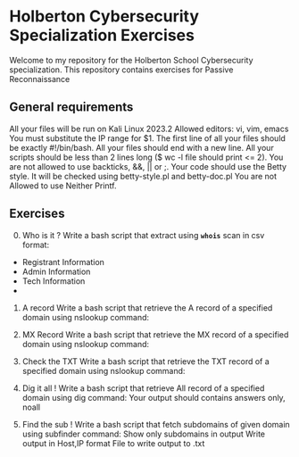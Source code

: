 # Holberton Cybersecurity Specialization Exercises

Welcome to my repository for the Holberton School Cybersecurity specialization. This repository contains exercises for Passive Reconnaissance

## General requirements

All your files will be run on Kali Linux 2023.2
Allowed editors: vi, vim, emacs
You must substitute the IP range for $1.
The first line of all your files should be exactly #!/bin/bash.
All your files should end with a new line.
All your scripts should be less than 2 lines long ($ wc -l file should print <= 2).
You are not allowed to use backticks, &&, || or ;.
Your code should use the Betty style. It will be checked using betty-style.pl and betty-doc.pl
You are not Allowed to use Neither Printf.

## Exercises

0. Who is it ?
Write a bash script that extract using **`whois`** scan in csv format:
- Registrant Information
- Admin Information
- Tech Information
- 
1. A record
Write a bash script that retrieve the A record of a specified domain using nslookup command:

2. MX Record
Write a bash script that retrieve the MX record of a specified domain using nslookup command:

3. Check the TXT
Write a bash script that retrieve the TXT record of a specified domain using nslookup command:

4. Dig it all !
Write a bash script that retrieve All record of a specified domain using dig command:
Your output should contains answers only, noall

5. Find the sub !
Write a bash script that fetch subdomains of given domain using subfinder command:
Show only subdomains in output
Write output in Host,IP format
File to write output to <domain>.txt
